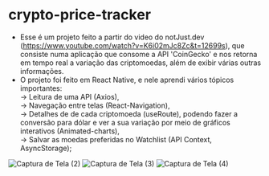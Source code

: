 # crypto-price-tracker
- Esse é um projeto feito a partir do video do notJust․dev (https://www.youtube.com/watch?v=K6i02mJc8Zc&t=12699s), que consiste numa aplicação que consome a API 'CoinGecko' e nos retorna em tempo real a variação das criptomoedas, além de exibir várias outras informações.
- O projeto foi feito em React Native, e nele aprendi vários tópicos importantes:<br />
  -> Leitura de uma API (Axios),<br />
  -> Navegação entre telas (React-Navigation),<br />
  -> Detalhes de de cada criptomoeda (useRoute), podendo fazer a conversão para dólar e ver a sua variação por meio de gráficos interativos (Animated-charts),<br />
  -> Salvar as moedas preferidas no Watchlist (API Context, AsyncStorage);
  
![Captura de Tela (2)](https://user-images.githubusercontent.com/49173134/146456436-0e151ad8-51df-404f-8e76-17e09094534e.png)
![Captura de Tela (3)](https://user-images.githubusercontent.com/49173134/146456446-2133d51d-a98b-42c9-8cd3-17ab7b48445b.png)
![Captura de Tela (4)](https://user-images.githubusercontent.com/49173134/146456453-2fcde06e-39fe-47f9-8d6f-31af7d5cf9cf.png)


